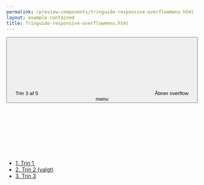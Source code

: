 ```yaml
--- 
permalink: /preview-components/tringuide-responsive-overflowmenu.html
layout: example-contained 
title: Tringuide-responsive-overflowmenu.html
---
```

<div
    class="overflow-menu  overflow-menu--open-right overflow-menu--md-no-responsive">
    <button class="button-overflow-menu js-dropdown "
        data-js-target="#overflow4" aria-haspopup="true"
        aria-expanded="false">
        Trin 3 af 5
        <svg class="icon-svg" aria-hidden="true" focusable="false"><use xlink:href="#menu-down"></use></svg>
        <span class="sr-only">Åbner overflow menu</span>
    </button>
    <div class="overflow-menu-inner" id="overflow4" aria-hidden="true">
        <ul class="sidenav-list">
            <li>
                <a href="#">
                    1. Trin 1
                    <span class="sidenav-icon">
                        <svg class="icon-svg" aria-hidden="true" focusable="false"><use xlink:href="#check"></use></svg>
                    </span>
                </a>
            </li>
            <li class="active current">
                <a href="#">
                    2. Trin 2 (valgt)
                </a>
            </li>
            <li>
                <a href="#">
                    3. Trin 3
                </a>
            </li>
        </ul>
    </div>
</div>